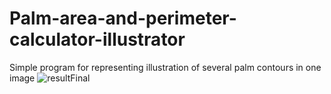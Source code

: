 # Palm-area-and-perimeter-calculator-illustrator
Simple program for representing illustration of several palm contours in one image
![resultFinal](https://user-images.githubusercontent.com/40484545/215285218-286fcd20-5c98-45a4-a906-32acb387870c.png)
